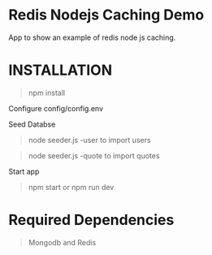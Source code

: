 # Redis Nodejs Caching Demo
App to show an example of redis node js caching.

# INSTALLATION

> npm install

Configure config/config.env

Seed Databse

>node seeder.js -user to import users

>node seeder.js -quote to import quotes

Start app
>npm start or npm run dev

# Required Dependencies
> Mongodb and Redis

